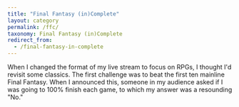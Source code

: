 ```yaml
---
title: "Final Fantasy (in)Complete"
layout: category
permalink: /ffc/
taxonomy: Final Fantasy (in)Complete
redirect_from:
  - /final-fantasy-in-complete
---
```


When I changed the format of my live stream to focus on RPGs, I thought I'd revisit some classics. The first challenge was to beat the first ten mainline Final Fantasy. When I announced this, someone in my audience asked if I was going to 100% finish each game, to which my answer was a resounding "No."